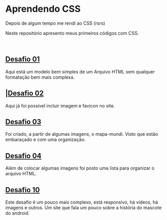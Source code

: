 <h1> Aprendendo CSS </h1>
    <p> 
        Depois de algum tempo me rendi ao CSS (rsrs)
    </p>
    <p> 
        Neste repositório apresento meus primeiros códigos com CSS.
    </p>
</br>
<h2><a href="https://github.com/Hellimateas/learnCSS/tree/main/desafio_01">Desafio 01</a></h2>
    <p>
        Aqui está um modelo bem simples de um Arquivo HTML sem qualquer formatação bem mais complexa.
    </p>
<h2>|<a href="https://github.com/Hellimateas/learnCSS/tree/main/desafio_02">Desafio 02</a></h2>
    <p>
        Aqui já foi possível incluir imagem e favicon no site.
    </p>

<h2><a href="https://github.com/Hellimateas/learnCSS/tree/main/desafio_03">Desafio 03</a></h2>
    <p>
        Foi criado, a partir de algumas imagens, o mapa-mundi. Visto que estão embaraçado e com uma organização.
    </p>
<h2><a href="https://github.com/Hellimateas/learnCSS/tree/main/desafio_04">Desafio 04</a></h2>
    <p>
        Além de colocar algumas imagens foi posto uma lista para organizar o arquivo HTML.
    </p>
<h2><a href="https://github.com/Hellimateas/learnCSS/tree/main/desafio_10">Desafio 10</a></h2>
    <p>
        Este desafio é um pouco mais complexo, está responsivo, há vídeos, há imagens e outros.
        Um site que fala um pouco sobre a história do mascote do android.
    </p>
